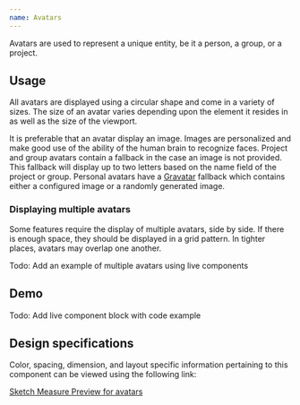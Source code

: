 ```yaml
---
name: Avatars
---
```


Avatars are used to represent a unique entity, be it a person, a group, or a project.

## Usage

All avatars are displayed using a circular shape and come in a variety of sizes. The size of an avatar varies depending upon the element it resides in as well as the size of the viewport.

It is preferable that an avatar display an image. Images are personalized and make good use of the ability of the human brain to recognize faces. Project and group avatars contain a fallback in the case an image is not provided. This fallback will display up to two letters based on the name field of the project or group. Personal avatars have a [Gravatar](https://gravatar.com) fallback which contains either a configured image or a randomly generated image.

### Displaying multiple avatars

Some features require the display of multiple avatars, side by side. If there is enough space, they should be displayed in a grid pattern. In tighter places, avatars may overlap one another.

Todo: Add an example of multiple avatars using live components

## Demo

Todo: Add live component block with code example

## Design specifications

Color, spacing, dimension, and layout specific information pertaining to this component can be viewed using the following link:

[Sketch Measure Preview for avatars](https://gitlab-org.gitlab.io/gitlab-design/hosted/design-gitlab-specs/avatar-spec-previews/)
